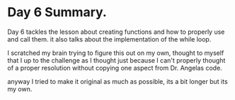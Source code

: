 # Day 6 Summary.

Day 6 tackles the lesson about creating functions and how to properly
use and call them. it also talks about the implementation of the while
loop.

I scratched my brain trying to figure this out on my own, thought to
myself that I up to the challenge as I thought just because I can't
properly thought of a proper resolution without copying one aspect from
Dr. Angelas code.

anyway I tried to make it original as much as possible, its a bit
longer but its my own.